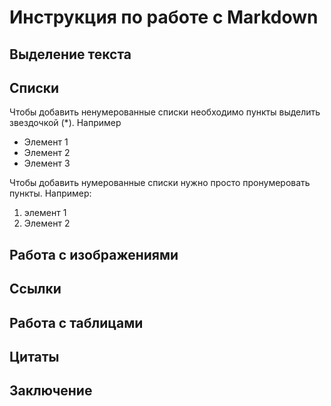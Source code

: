 # Инструкция по работе с Markdown

## Выделение текста

## Списки

Чтобы добавить ненумерованные списки необходимо пункты выделить звездочкой (*). Например
* Элемент 1
* Элемент 2
* Элемент 3

Чтобы добавить нумерованные списки нужно просто пронумеровать пункты. Например:
1. элемент 1
2. Элемент 2

## Работа с изображениями

## Ссылки

## Работа с таблицами

## Цитаты

## Заключение